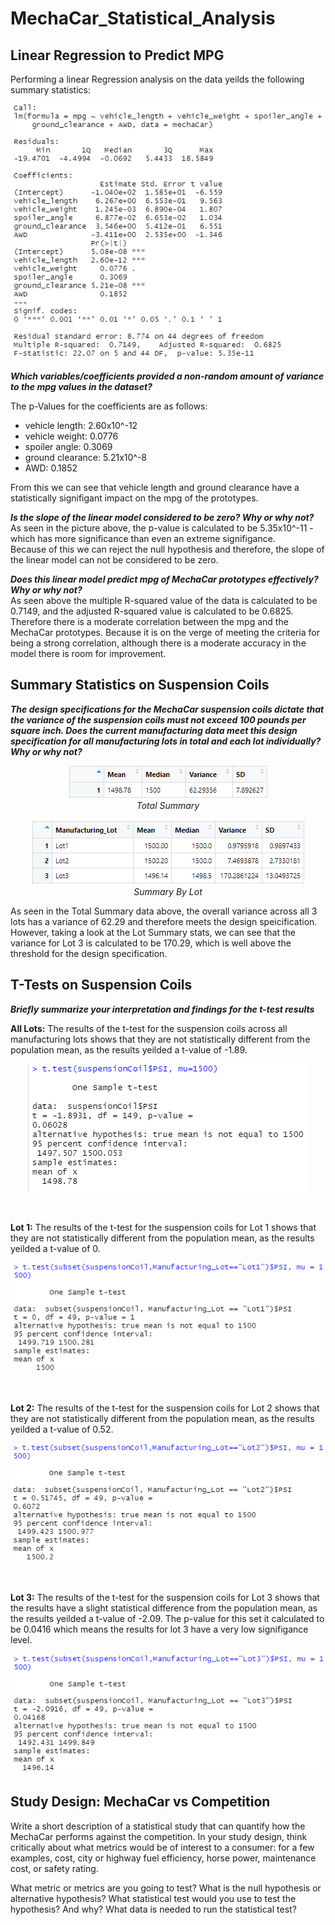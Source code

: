# MechaCar_Statistical_Analysis

## Linear Regression to Predict MPG
Performing a linear Regression analysis on the data yeilds the following summary statistics:

<p align="center">
<img src=https://github.com/smanowar/MechaCar_Statistical_Analysis/blob/main/images/image2.PNG> 
</p>

***Which variables/coefficients provided a non-random amount of variance to the mpg values in the dataset?***

The p-Values for the coefficients are as follows:

- vehicle length: 2.60x10^-12
- vehicle weight: 0.0776
- spoiler angle: 0.3069
- ground clearance: 5.21x10^-8
- AWD: 0.1852

From this we can see that vehicle length and ground clearance have a statistically signifigant impact on the mpg of the prototypes. 
<br>

 ***Is the slope of the linear model considered to be zero? Why or why not?***
<br>
As seen in the picture above, the p-value is calculated to be 5.35x10^-11 - which has more significance than even an extreme signifigance. 
<br>
Because of this we can reject the null hypothesis and therefore, the slope of the linear model can not be considered to be zero. 

***Does this linear model predict mpg of MechaCar prototypes effectively? Why or why not?***
<br>
As seen above the multiple R-squared value of the data is calculated to be 0.7149, and the adjusted R-squared value is calculated to be 0.6825. 
<br>
Therefore there is a moderate correlation between the mpg and the MechaCar prototypes. Because it is on the verge of meeting the criteria for being a strong correlation, although there is a moderate accuracy in the model there is room for improvement. 


## Summary Statistics on Suspension Coils
***The design specifications for the MechaCar suspension coils dictate that the variance of the suspension coils must not exceed 100 pounds per square inch. Does the current manufacturing data meet this design specification for all manufacturing lots in total and each lot individually? Why or why not?***

<p align="center">
<img src=https://github.com/smanowar/MechaCar_Statistical_Analysis/blob/main/images/total_summary.PNG>
  <br><i>Total Summary</i><br>
  <br>
<img src=https://github.com/smanowar/MechaCar_Statistical_Analysis/blob/main/images/lot_summary.PNG> 
  <br><i>Summary By Lot</i><br>
</p>

As seen in the Total Summary data above, the overall variance across all 3 lots has a variance of 62.29 and therefore meets the design speicification.
However, taking a look at the Lot Summary stats, we can see that the variance for Lot 3 is calculated to be 170.29, which is well above the threshold for the design specification.

## T-Tests on Suspension Coils
***Briefly summarize your interpretation and findings for the t-test results***

**All Lots:** The results of the t-test for the suspension coils across all manufacturing lots shows that they are not statistically different from the population mean,  as the results yeilded a t-value of -1.89.
<p align="center">
<img src=https://github.com/smanowar/MechaCar_Statistical_Analysis/blob/main/images/t_testAllLots.PNG> </p>
<br>

**Lot 1:** The results of the t-test for the suspension coils for Lot 1 shows that they are not statistically different from the population mean, as the results yeilded a t-value of 0. 
<p align="center">
<img src=https://github.com/smanowar/MechaCar_Statistical_Analysis/blob/main/images/t_testLot1.PNG> </p>
<br>

**Lot 2:** The results of the t-test for the suspension coils for Lot 2 shows that they are not statistically different from the population mean, as the results yeilded a t-value of 0.52.
<p align="center">
<img src=https://github.com/smanowar/MechaCar_Statistical_Analysis/blob/main/images/t_testLot2.PNG> </p>
<br>

**Lot 3:** The results of the t-test for the suspension coils for Lot 3 shows that the results have a slight statistical difference from the population mean, as the results yeilded a t-value of -2.09. The p-value for this set it calculated to be 0.0416 which means the results for lot 3 have a very low signifigance level.
<p align="center">
<img src=https://github.com/smanowar/MechaCar_Statistical_Analysis/blob/main/images/t_testLot3.PNG> </p>


## Study Design: MechaCar vs Competition

Write a short description of a statistical study that can quantify how the MechaCar performs against the competition. In your study design, think critically about what metrics would be of interest to a consumer: for a few examples, cost, city or highway fuel efficiency, horse power, maintenance cost, or safety rating.

What metric or metrics are you going to test?
What is the null hypothesis or alternative hypothesis?
What statistical test would you use to test the hypothesis? And why?
What data is needed to run the statistical test?
